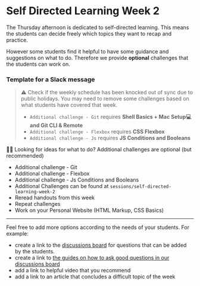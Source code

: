 # Self Directed Learning Week 2

The Thursday afternoon is dedicated to self-directed learning. This means the students can decide freely which topics they want to recap and practice.

However some students find it helpful to have some guidance and suggestions on what to do. Therefore we provide **optional** challenges that the students can work on.

### Template for a Slack message

> ⚠️ Check if the weekly schedule has been knocked out of sync due to public holidays. You may need to remove some challenges based on what students have covered that week.
>
> - `Additional challenge - Git` requires **Shell Basics + Mac Setup💻 and Git CLI & Remote**
> - `Additional challenge - Flexbox` requires **CSS Flexbox**
> - `Additional challenge - Js` requires **JS Conditions and Booleans**

🏋️‍♀️ Looking for ideas for what to do? Additional challenges are optional (but recommended)

- Additional challenge - Git
- Additional challenge - Flexbox
- Additional challenge - Js Conditions and Booleans
- Additional Challenges can be found at `sessions/self-directed-learning-week-2`
- Reread handouts from this week
- Repeat challenges
- Work on your Personal Website (HTML Markup, CSS Basics)

---

Feel free to add more options according to the needs of your students.
For example:

- create a link to the [discussions board](https://github.com/orgs/neuefische/discussions/categories/web-self-directed-learning) for questions that can be added by the students.
- create a link to [the guides on how to ask good questions in our discussions board](https://github.com/neuefische/questions/wiki)
- add a link to helpful video that you recommend
- add a link to an article that concludes a difficult topic of the week

